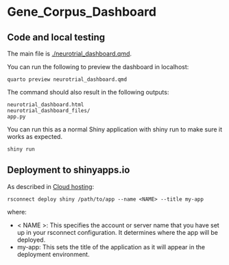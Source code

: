 # Gene_Corpus_Dashboard

## Code and local testing

The main file is [./neurotrial_dashboard.qmd](./neurotrial_dashboard.qmd).

You can run the following to preview the dashboard in localhost:
```
quarto preview neurotrial_dashboard.qmd
```

The command should also result in the following outputs:

```
neurotrial_dashboard.html
neurotrial_dashboard_files/
app.py
```

You can run this as a normal Shiny application with shiny run to make sure it works as expected.
```
shiny run
```

## Deployment to shinyapps.io

As described in [Cloud hosting](https://shiny.posit.co/py/docs/deploy-cloud.html):

```
rsconnect deploy shiny /path/to/app --name <NAME> --title my-app
```

where:
- < NAME >: This specifies the account or server name that you have set up in your rsconnect configuration. It determines where the app will be deployed.
- my-app: This sets the title of the application as it will appear in the deployment environment.
